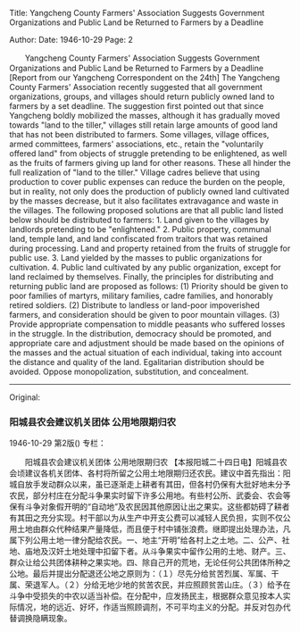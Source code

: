 Title: Yangcheng County Farmers' Association Suggests Government Organizations and Public Land be Returned to Farmers by a Deadline

Author: 
Date: 1946-10-29
Page: 2

　　Yangcheng County Farmers' Association Suggests Government Organizations and Public Land be Returned to Farmers by a Deadline
    [Report from our Yangcheng Correspondent on the 24th] The Yangcheng County Farmers' Association recently suggested that all government organizations, groups, and villages should return publicly owned land to farmers by a set deadline. The suggestion first pointed out that since Yangcheng boldly mobilized the masses, although it has gradually moved towards "land to the tiller," villages still retain large amounts of good land that has not been distributed to farmers. Some villages, village offices, armed committees, farmers' associations, etc., retain the "voluntarily offered land" from objects of struggle pretending to be enlightened, as well as the fruits of farmers giving up land for other reasons. These all hinder the full realization of "land to the tiller." Village cadres believe that using production to cover public expenses can reduce the burden on the people, but in reality, not only does the production of publicly owned land cultivated by the masses decrease, but it also facilitates extravagance and waste in the villages. The following proposed solutions are that all public land listed below should be distributed to farmers: 1. Land given to the villages by landlords pretending to be "enlightened." 2. Public property, communal land, temple land, and land confiscated from traitors that was retained during processing. Land and property retained from the fruits of struggle for public use. 3. Land yielded by the masses to public organizations for cultivation. 4. Public land cultivated by any public organization, except for land reclaimed by themselves. Finally, the principles for distributing and returning public land are proposed as follows: (1) Priority should be given to poor families of martyrs, military families, cadre families, and honorably retired soldiers. (2) Distribute to landless or land-poor impoverished farmers, and consideration should be given to poor mountain villages. (3) Provide appropriate compensation to middle peasants who suffered losses in the struggle. In the distribution, democracy should be promoted, and appropriate care and adjustment should be made based on the opinions of the masses and the actual situation of each individual, taking into account the distance and quality of the land. Egalitarian distribution should be avoided. Oppose monopolization, substitution, and concealment.



<hr /> 

Original: 


### 阳城县农会建议机关团体  公用地限期归农

1946-10-29
第2版()
专栏：

　　阳城县农会建议机关团体
    公用地限期归农
    【本报阳城二十四日电】阳城县农会顷建议各机关团体、各村将所留之公用土地限期归还农民。建议中首先指出：阳城自放手发动群众以来，虽已逐渐走上耕者有其田，但各村仍保有大批好地未分予农民，部分村庄在分配斗争果实时留下许多公用地。有些村公所、武委会、农会等保有斗争对象假开明的“自动地”及农民因其他原因让出之果实。这些都妨碍了耕者有其田之充分实现。村干部以为从生产中开支公费可以减轻人民负担，实则不仅公用土地由群众代种结果产量降低，而且便于村中铺张浪费。继即提出处理办法，凡属下列公用土地一律分配给农民。一、地主“开明”给各村上之土地。二、公产、社地、庙地及汉奸土地处理中扣留下者。从斗争果实中留作公用的土地、财产。三、群众让给公共团体耕种之果实地。四、除自己开的荒地，无论任何公共团体所种之公地。最后并提出分配退还公地之原则为：（１）尽先分给贫苦烈属、军属、干属、荣退军人。（２）分给无地少地的贫苦农民，并应照顾贫苦山庄。（３）给予在斗争中受损失的中农以适当补偿。在分配中，应发扬民主，根据群众意见按本人实际情况，地的远近、好坏，作适当照顾调剂，不可平均主义的分配。并反对包办代替调换隐瞒现象。
